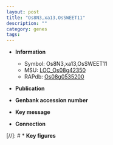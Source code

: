 ```yaml
---
layout: post
title: "Os8N3,xa13,OsSWEET11"
description: ""
category: genes
tags: 
---
```


* **Information**  
    + Symbol: Os8N3,xa13,OsSWEET11  
    + MSU: [LOC_Os08g42350](http://rice.uga.edu/cgi-bin/ORF_infopage.cgi?orf=LOC_Os08g42350)  
    + RAPdb: [Os08g0535200](http://rapdb.dna.affrc.go.jp/viewer/gbrowse_details/irgsp1?name=Os08g0535200)  

* **Publication**  

* **Genbank accession number**  

* **Key message**  

* **Connection**  

[//]: # * **Key figures**  


